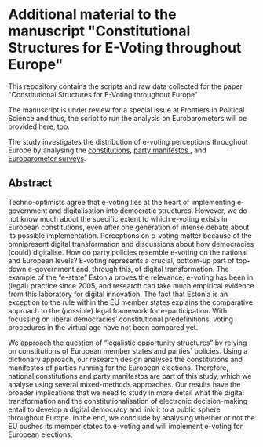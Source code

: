 # Additional material to the manuscript "Constitutional Structures for E-Voting throughout Europe"

This repository contains the scripts and raw data collected for the paper "Constitutional Structures for E-Voting throughout Europe"

The manuscript is under review for a special issue at Frontiers in Political Science and thus, the script to run the analysis on Eurobarometers will be provided here, too. 

The study investigates the distribution of e-voting perceptions throughout Europe by analysing the [constitutions](https://github.com/isaborucki/e-voting_constitutions/tree/main/data), <a href= "https://github.com/isaborucki/e-voting_constitutions/tree/main/data" target="_blank"> party manifestos </a>, and [Eurobarometer surveys](https://search.gesis.org/research_data/ZA6653). 

## Abstract
Techno-optimists agree that e-voting lies at the heart of implementing e-government and digitalisation into democratic structures. However, we do not know much about the specific extent to which e-voting exists in European constitutions, even after one generation of intense debate about its possible implementation. Perceptions on e-voting matter because of the omnipresent digital transformation and discussions about how democracies (could) digitalise. How do party policies resemble e-voting on the national and European levels? E-voting represents a crucial, bottom-up part of top-down e-government and, through this, of digital transformation. The example of the “e-state” Estonia proves the relevance: e-voting has been in (legal) practice since 2005, and research can take much empirical evidence from this laboratory for digital innovation. The fact that Estonia is an exception to the rule within the EU member states explains the comparative approach to the (possible) legal framework for e-participation. With focussing on liberal democracies’ constitutional predefinitions, voting procedures in the virtual age have not been compared yet. 

We approach the question of “legalistic opportunity structures” by relying on constitutions of European member states and parties´ policies. Using a dictionary approach, our research design analyses the constitutions and manifestos of parties running for the European elections. Therefore, national constitutions and party manifestos are part of this study, which we analyse using several mixed-methods approaches. Our results have the broader implications that we need to study in more detail what the digital transformation and the constitutionalisation of electronic decision-making entail to develop a digital democracy and link it to a public sphere throughout Europe. In the end, we conclude by analysing whether or not the EU pushes its member states to e-voting and will implement e-voting for European elections.

